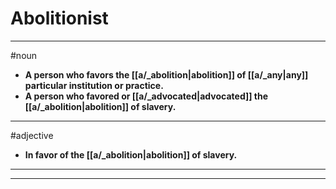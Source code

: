 # Abolitionist
---
#noun
- **A person who favors the [[a/_abolition|abolition]] of [[a/_any|any]] particular institution or practice.**
- **A person who favored or [[a/_advocated|advocated]] the [[a/_abolition|abolition]] of slavery.**
---
#adjective
- **In favor of the [[a/_abolition|abolition]] of slavery.**
---
---
